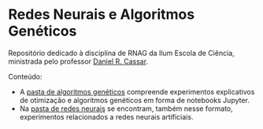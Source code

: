 # Redes Neurais e Algoritmos Genéticos

Repositório dedicado à disciplina de RNAG da Ilum Escola de Ciência, ministrada pelo professor [Daniel R. Cassar](https://github.com/drcassar).

Conteúdo:
* A [pasta de algoritmos genéticos](AlgoritmosGeneticos) compreende experimentos explicativos de otimização e algoritmos genéticos em forma de notebooks Jupyter.
* Na [pasta de redes neurais](RedesNeurais) se encontram, também nesse formato, experimentos relacionados a redes neurais artificiais.

